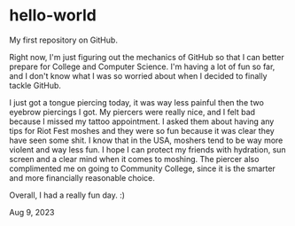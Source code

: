 # hello-world
My first repository on GitHub.

Right now, I'm just figuring out the mechanics of GitHub so that I can better prepare for College and Computer Science. I'm having a lot of fun so far, and I don't know what I was so worried about when I decided to finally tackle GitHub.

I just got a tongue piercing today, it was way less painful then the two eyebrow piercings I got. My piercers were really nice, and I felt bad because I missed my tattoo appointment. I asked them about having any tips for Riot Fest moshes and they were so fun because it was clear they have seen some shit. I know that in the USA, moshers tend to be way more violent and way less fun. I hope I can protect my friends with hydration, sun screen and a clear mind when it comes to moshing. The piercer also complimented me on going to Community College, since it is the smarter and more financially reasonable choice.

Overall, I had a really fun day. :)

Aug 9, 2023
